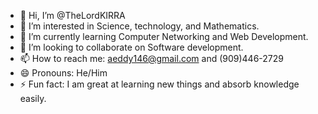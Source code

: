 - 👋 Hi, I’m @TheLordKIRRA
- 👀 I’m interested in Science, technology, and Mathematics.
- 🌱 I’m currently learning Computer Networking and Web Development.
- 💞️ I’m looking to collaborate on Software development.
- 📫 How to reach me: aeddy146@gmail.com and (909)446-2729
- 😄 Pronouns: He/Him
- ⚡ Fun fact: I am great at learning new things and absorb knowledge easily.

<!---
TheLordKIRRA/TheLordKIRRA is a ✨ special ✨ repository because its `README.md` (this file) appears on your GitHub profile.
You can click the Preview link to take a look at your changes.
--->
